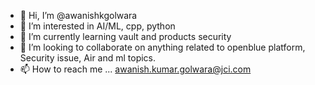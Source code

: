 - 👋 Hi, I’m @awanishkgolwara
- 👀 I’m interested in AI/ML, cpp, python 
- 🌱 I’m currently learning vault and products security 
- 💞️ I’m looking to collaborate on anything related to openblue platform, Security issue, Air and ml topics. 
- 📫 How to reach me ... awanish.kumar.golwara@jci.com

<!---
awanishkgolwara/awanishkgolwara is a ✨ special ✨ repository because its `README.md` (this file) appears on your GitHub profile.
You can click the Preview link to take a look at your changes.
--->
